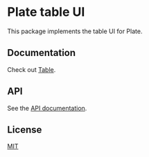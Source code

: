 # Plate table UI

This package implements the table UI for Plate.

## Documentation

Check out [Table](https://plate.udecode.io/docs/plugins/table).

## API

See the [API documentation](https://plate-api.udecode.io/globals.html). 

## License

[MIT](../../../LICENSE)

